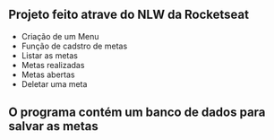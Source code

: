 ## Projeto feito atrave do NLW da  Rocketseat

- Criação de um Menu 
- Função de cadstro de metas 
- Listar as metas
- Metas realizadas
- Metas abertas
- Deletar uma meta
  
## O programa contém um banco de dados para salvar as metas ##

